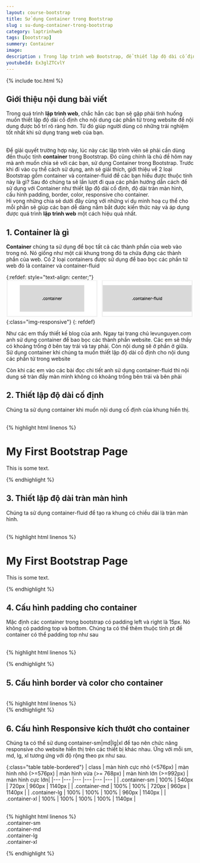 ```yaml
---
layout: course-bootstrap
title: Sử dụng Container trong Bootstrap 
slug : su-dung-container-trong-bootstrap
category: laptrinhweb
tags: [bootstrap]
summery: Container
image:
description : Trong lập trình web Bootstrap, để thiết lập độ dài cố định cho nội dung các phần tử trong website, các lập trình viên sẽ dùng thuộc tính Container. Bài viết này sẽ giúp các bạn hiểu được 2 loại thuộc tính Container trong Bootstrap gồm container và container-fluid là gì? Và hướng dẫn cách để các bạn sử dụng được Container trong lập trình web thông qua các hình ảnh ví dụ minh hoạ kèm theo như thiết lập độ dài cố định, độ dài tràn màn hình, cấu hình padding, border, color, responsive cho container.
youtubeId: Ex3glZTCvlY
---
```


{% include toc.html %}

## **Giới thiệu nội dung bài viết**

Trong quá trình <b>lập trình web</b>, chắc hẳn các bạn sẽ gặp phải tình huống muốn thiết lập độ dài cố định cho nội dung các phần tử trong website để nội dung được bố trí rõ ràng hơn. Từ đó giúp người dùng có những trải nghiệm tốt nhất khi sử dụng trang web của bạn.

<br>
Để giải quyết trường hợp này, lúc này các lập trình viên sẽ phải cần dùng đến thuộc tính <b>container</b> trong Bootstrap. Đó cũng chính là chủ đề hôm nay mà anh muốn chia sẻ với các bạn, sử dụng Container trong Bootstrap. Trước khi đi vào cụ thể cách sử dụng, anh sẽ giải thích, giới thiệu về 2 loại Bootstrap gồm container và container-fluid để các bạn hiểu được thuộc tính này là gì? Sau đó chúng ta sẽ lần lượt đi qua các phần hướng dẫn cách để sử dụng với Container như thiết lập độ dài cố định, độ dài tràn màn hình, cấu hình padding, border, color, responsive cho container.

<br>
Hi vọng những chia sẻ dưới đây cùng với những ví dụ minh hoạ cụ thể cho mỗi phần sẽ giúp các bạn dễ dàng nắm bắt được kiến thức này và áp dụng được quá trình <b>lập trình web</b> một cách hiệu quả nhất.
 

## **1. Container là gì**

<b>Container</b> chúng ta sử dụng để bọc tất cả các thành phần của web vào trong nó. Nó giống như một cái khung trong đó ta chứa đựng các thành phần của web. Có 2 loại containers được sử dụng để bao bọc các phần tử web đó là container và container-fluid


{:refdef: style="text-align: center;"}
![container](/images/post/boostrap/container.png){:class="img-responsive"}
{: refdef}

Như các em thấy thiết kế blog của anh. Ngay tại trang chủ levunguyen.com anh sử dụng container để bao bọc các thành phần website. Các em sẽ thấy có khoảng trống ở bên tay trái và tay phải. Còn nội dung sẽ ở phần ở giữa. Sử dụng container khi chúng ta muốn thiết lập độ dài cố định cho nội dung các phần tử trong website

Còn khi các em vào các bài đọc chi tiết anh sử dụng container-fluid thì nội dung sẽ tràn đầy màn mình không có khoảng trống bên trái và bên phải

## **2. Thiết lập độ dài cố định**

Chúng ta sử dụng container khi muốn nội dung cố định của khung hiển thị. 

<br>
{% highlight html  linenos %}

 <div class="container">
  <h1>My First Bootstrap Page</h1>
  <p>This is some text.</p>
</div> 

{% endhighlight %}


## **3. Thiết lập độ dài tràn màn hình**

Chúng ta sử dụng container-fluid để tạo ra khung có chiều dài là tràn màn hình.

<br>
{% highlight html  linenos %}

 <div class="container-fluid">
  <h1>My First Bootstrap Page</h1>
  <p>This is some text.</p>
</div> 

{% endhighlight %}

## **4. Cấu hình padding cho container**

Mặc định các container trong bootstrap có padding left và right là 15px. Nó không có padding top và bottom. Chúng ta có thể thêm thuộc tính pt để container có thể padding top như sau

<br>
{% highlight html  linenos %}

 <div class="container pt-3"></div> 

{% endhighlight %}

## **5. Cấu hình border và color cho container**

<br>
{% highlight html  linenos %}

<div class="container p-3 my-3 border"></div>

<div class="container p-3 my-3 bg-dark text-white"></div>

<div class="container p-3 my-3 bg-primary text-white"></div> 
{% endhighlight %}

## **6. Cấu hình Responsive kích thướt cho container**

Chúng ta có thể sử dung container-sm|md|lg|xl để tạo nên chức năng responsive cho website hiển thị trên các thiết bị khác nhau. Ứng với mỗi sm, md, lg, xl tương ứng với độ rộng theo px như sau.

{:class="table table-bordered"}
|  class            |  màn hình cực nhỏ (<576px) |  màn hình nhỏ (>=576px) | màn hình vừa (>= 768px) | màn hình lớn (>=992px) | màn hình cực lớn|
|---                |---                         |---                      |---                      |---                     |---              |
| .container-sm     | 100%                       | 540px                   |  720px                  | 960px                  | 1140px          |
| .container-md     | 100%                       | 100%                    |  720px                  | 960px                  | 1140px          |
| .container-lg     | 100%                       | 100%                    |  100%                   | 960px                  | 1140px          |
| .container-xl     | 100%                       | 100%                    |  100%                   | 100%                   | 1140px          |

<br>
{% highlight html  linenos %}

<div class="container-sm">.container-sm</div>
<div class="container-md">.container-md</div>
<div class="container-lg">.container-lg</div>
<div class="container-xl">.container-xl</div> 

{% endhighlight %}


